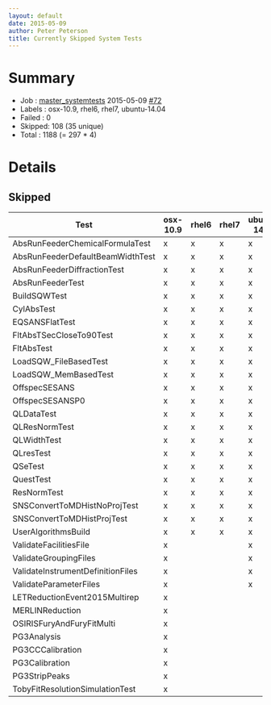 ```yaml
---
layout: default
date: 2015-05-09
author: Peter Peterson
title: Currently Skipped System Tests
---
```

Summary
=======

* Job    : [master_systemtests](http://builds.mantidproject.org/job/master_systemtests/) 2015-05-09 [#72](http://builds.mantidproject.org/job/master_systemtests/72/)
* Labels : osx-10.9, rhel6, rhel7, ubuntu-14.04
* Failed : 0
* Skipped: 108 (35 unique)
* Total  : 1188 (= 297 * 4)

Details
=======

Skipped
-------

| Test                               | osx-10.9 | rhel6 | rhel7 | ubuntu-14.04 |
|------------------------------------|----------|-------|-------|--------------|
| AbsRunFeederChemicalFormulaTest    |     x    |   x   |   x   |       x      |
| AbsRunFeederDefaultBeamWidthTest   |     x    |   x   |   x   |       x      |
| AbsRunFeederDiffractionTest        |     x    |   x   |   x   |       x      |
| AbsRunFeederTest                   |     x    |   x   |   x   |       x      |
| BuildSQWTest                       |     x    |   x   |   x   |       x      |
| CylAbsTest                         |     x    |   x   |   x   |       x      |
| EQSANSFlatTest                     |     x    |   x   |   x   |       x      |
| FltAbsTSecCloseTo90Test            |     x    |   x   |   x   |       x      |
| FltAbsTest                         |     x    |   x   |   x   |       x      |
| LoadSQW_FileBasedTest              |     x    |   x   |   x   |       x      |
| LoadSQW_MemBasedTest               |     x    |   x   |   x   |       x      |
| OffspecSESANS                      |     x    |   x   |   x   |       x      |
| OffspecSESANSP0                    |     x    |   x   |   x   |       x      |
| QLDataTest                         |     x    |   x   |   x   |       x      |
| QLResNormTest                      |     x    |   x   |   x   |       x      |
| QLWidthTest                        |     x    |   x   |   x   |       x      |
| QLresTest                          |     x    |   x   |   x   |       x      |
| QSeTest                            |     x    |   x   |   x   |       x      |
| QuestTest                          |     x    |   x   |   x   |       x      |
| ResNormTest                        |     x    |   x   |   x   |       x      |
| SNSConvertToMDHistNoProjTest       |     x    |   x   |   x   |       x      |
| SNSConvertToMDHistProjTest         |     x    |   x   |   x   |       x      |
| UserAlgorithmsBuild                |     x    |   x   |   x   |       x      |
| ValidateFacilitiesFile             |     x    |       |       |       x      |
| ValidateGroupingFiles              |     x    |       |       |       x      |
| ValidateInstrumentDefinitionFiles  |     x    |       |       |       x      |
| ValidateParameterFiles             |     x    |       |       |       x      |
| LETReductionEvent2015Multirep      |     x    |       |       |              |
| MERLINReduction                    |     x    |       |       |              |
| OSIRISFuryAndFuryFitMulti          |     x    |       |       |              |
| PG3Analysis                        |     x    |       |       |              |
| PG3CCCalibration                   |     x    |       |       |              |
| PG3Calibration                     |     x    |       |       |              |
| PG3StripPeaks                      |     x    |       |       |              |
| TobyFitResolutionSimulationTest    |     x    |       |       |              |
